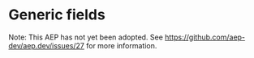# Generic fields

Note: This AEP has not yet been adopted.  See https://github.com/aep-dev/aep.dev/issues/27 for more information.
